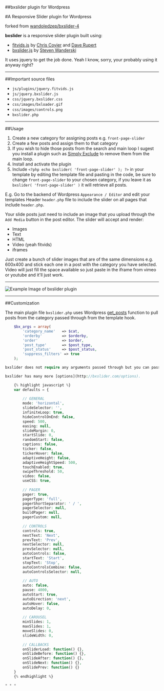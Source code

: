 ##bxslider plugin for Wordpress

#A Responsive Slider plugin for Wordpress

forked from [wandoledzep/bxslider-4](http://github.com/wandoledzep/bxslider-4)

__bxslider__ is a responsive slider plugin built using:

*	[fitvids.js](http://fitvidsjs.com/) by [Chris Coyier](http://css-tricks.com "CSS-Tricks") and [Dave Rupert](http://daverupert.com "Paravel")
*	[bxslider.js](http://bxslider.com/) by [Steven Wanderski](http://stevenwanderski.com "bxSlider")

It uses jquery to get the job done. Yeah I know, sorry, your probably using it anyway right?

* * *

##Important source files

*	`js/plugins/jquery.fitvids.js`
*	`js/jquery.bxslider.js`
*	`css/jquery.bxslider.css`
*	`css/images/bxloader.gif`
*	`css/images/controls.png`
*	`bxslider.php`

* * *

##Usage

1.	Create a new category for assigning posts e.g. `front-page-slider`
2.	Create a few posts and assign them to that category
3.	If you wish to hide those posts from the search and main loop I sugest you install a plugin such as [Simply Exclude](http://www.codehooligans.com/projects/wordpress/simply-exclude/) to remove them from the main loop.
4.	Install and activate the plugin
5.	Include `<?php echo bxslider( 'front-page-slider' ); ?>` in your template by editing the template file and pasting in the code, be sure to change `front-page-slider` to your chosen category, if you leave it as `bxslider( 'front-page-slider' )` it will retrieve all posts.


E.g. Go to the backend of Wordpress `Appearance / Editor` and edit your templates Header `header.php` file to include the slider on all pages that include `header.php`.

Your slide posts just need to include an image that you upload through the `Add Media` button in the post editor. 
The slider will accept and render: 
*	Images
*	Text
*	HTML
*	Video (yeah fitvids)
*	iframes

Just create a bunch of slider images that are of the same dimensions e.g. 600x400 and stick each one in a post with the category you have selected. Video will just fill the space available so just paste in the iframe from vimeo or youtube and it'll just work.

* * *

![Example Image of bxslider plugin](https://raw.github.com/flxa/bxslider-4/master/img/screenshot.jpg "Example of bxslider with vimeo video")

* * *

##Customization

The main plugin file `bxslider.php` uses Wordpress [get_posts](http://codex.wordpress.org/Template_Tags/get_posts) function to pull posts from the category passed through from the template hook.

```php
    $bx_args = array(
        'category_name'   => $cat,
        'orderby'         => $orderby,
        'order'           => $order,
        'post_type'       => $post_type,
        'post_status'     => $post_status,
        'suppress_filters' => true 
    );

bxslider does not require any arguments passed through but you can pass in the above variables, comma separated in that order.

bxslider has many more [options](http://bxslider.com/options).

	{% highlight javascript %}
	var defaults = {
		
		// GENERAL
		mode: 'horizontal',
		slideSelector: '',
		infiniteLoop: true,
		hideControlOnEnd: false,
		speed: 500,
		easing: null,
		slideMargin: 0,
		startSlide: 0,
		randomStart: false,
		captions: false,
		ticker: false,
		tickerHover: false,
		adaptiveHeight: false,
		adaptiveHeightSpeed: 500,
		touchEnabled: true,
		swipeThreshold: 50,
		video: false,
		useCSS: true,
		
		// PAGER
		pager: true,
		pagerType: 'full',
		pagerShortSeparator: ' / ',
		pagerSelector: null,
		buildPager: null,
		pagerCustom: null,
		
		// CONTROLS
		controls: true,
		nextText: 'Next',
		prevText: 'Prev',
		nextSelector: null,
		prevSelector: null,
		autoControls: false,
		startText: 'Start',
		stopText: 'Stop',
		autoControlsCombine: false,
		autoControlsSelector: null,
		
		// AUTO
		auto: false,
		pause: 4000,
		autoStart: true,
		autoDirection: 'next',
		autoHover: false,
		autoDelay: 0,
		
		// CAROUSEL
		minSlides: 1,
		maxSlides: 1,
		moveSlides: 0,
		slideWidth: 0,
		
		// CALLBACKS
		onSliderLoad: function() {},
		onSlideBefore: function() {},
		onSlideAfter: function() {},
		onSlideNext: function() {},
		onSlidePrev: function() {}
	}
	{% endhighlight %}

* * *